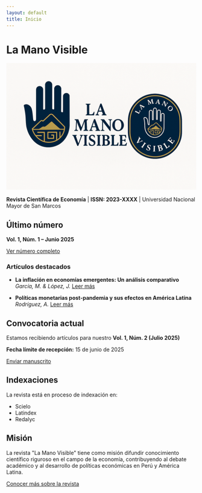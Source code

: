 ```yaml
---
layout: default
title: Inicio
---
```


# La Mano Visible

![Logo de la revista](/assets/images/logo.png)

**Revista Científica de Economía** | **ISSN: 2023-XXXX** | Universidad Nacional Mayor de San Marcos

## Último número

**Vol. 1, Núm. 1 – Junio 2025**

[Ver número completo](/ediciones/vol1-num1)

### Artículos destacados

* **La inflación en economías emergentes: Un análisis comparativo**
  *García, M. & López, J.*
  [Leer más](/articulos/inflacion-economias-emergentes)

* **Políticas monetarias post-pandemia y sus efectos en América Latina**
  *Rodríguez, A.*
  [Leer más](/articulos/politicas-monetarias-latam)

## Convocatoria actual

Estamos recibiendo artículos para nuestro **Vol. 1, Núm. 2 (Julio 2025)**

**Fecha límite de recepción:** 15 de junio de 2025

[Enviar manuscrito](/envios)

## Indexaciones

La revista está en proceso de indexación en:
- Scielo
- Latindex
- Redalyc

## Misión

La revista "La Mano Visible" tiene como misión difundir conocimiento científico riguroso en el campo de la economía, contribuyendo al debate académico y al desarrollo de políticas económicas en Perú y América Latina.

[Conocer más sobre la revista](/acerca)